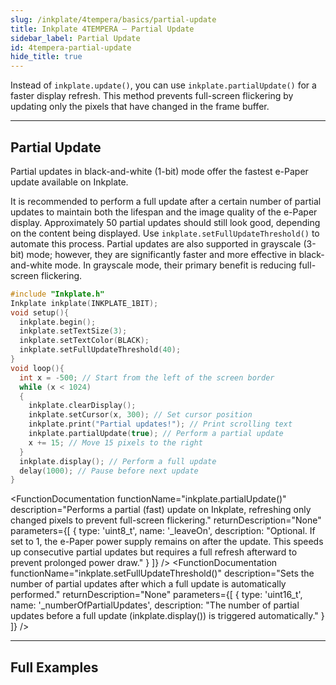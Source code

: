 ```yaml
---  
slug: /inkplate/4tempera/basics/partial-update  
title: Inkplate 4TEMPERA – Partial Update
sidebar_label: Partial Update
id: 4tempera-partial-update  
hide_title: true  
---
```


<SectionTitle title="Partial Updates" backgroundImage="img/partial_update.jpg" />

Instead of `inkplate.update()`, you can use `inkplate.partialUpdate()` for a faster display refresh. This method prevents full-screen flickering by updating only the pixels that have changed in the frame buffer.

---

## Partial Update

Partial updates in black-and-white (1-bit) mode offer the fastest e-Paper update available on Inkplate.

<WarningBox>It is recommended to perform a full update after a certain number of partial updates to maintain both the lifespan and the image quality of the e-Paper display. Approximately 50 partial updates should still look good, depending on the content being displayed. Use `inkplate.setFullUpdateThreshold()` to automate this process.</WarningBox>
<InfoBox>Partial updates are also supported in grayscale (3-bit) mode; however, they are significantly faster and more effective in black-and-white mode. In grayscale mode, their primary benefit is reducing full-screen flickering.</InfoBox>

```cpp
#include "Inkplate.h"
Inkplate inkplate(INKPLATE_1BIT);
void setup(){
  inkplate.begin();
  inkplate.setTextSize(3);
  inkplate.setTextColor(BLACK);
  inkplate.setFullUpdateThreshold(40);
}
void loop(){
  int x = -500; // Start from the left of the screen border
  while (x < 1024)
  {
    inkplate.clearDisplay();
    inkplate.setCursor(x, 300); // Set cursor position
    inkplate.print("Partial updates!"); // Print scrolling text
    inkplate.partialUpdate(true); // Perform a partial update
    x += 15; // Move 15 pixels to the right
  }
  inkplate.display(); // Perform a full update
  delay(1000); // Pause before next update
}
```

<FunctionDocumentation
  functionName="inkplate.partialUpdate()"
  description="Performs a partial (fast) update on Inkplate, refreshing only changed pixels to prevent full-screen flickering."
  returnDescription="None"
  parameters={[ 
    { type: 'uint8_t', name: '_leaveOn', description: "Optional. If set to 1, the e-Paper power supply remains on after the update. This speeds up consecutive partial updates but requires a full refresh afterward to prevent prolonged power draw." }
  ]}
/>
<FunctionDocumentation
  functionName="inkplate.setFullUpdateThreshold()"
  description="Sets the number of partial updates after which a full update is automatically performed."
  returnDescription="None"
  parameters={[ 
    { type: 'uint16_t', name: '_numberOfPartialUpdates', description: "The number of partial updates before a full update (inkplate.display()) is triggered automatically." }
  ]}
/>

---

## Full Examples

<QuickLink 
  title="Inkplate4TEMPERA_Partial_Update.ino" 
  description="Example demonstrating the use of partialUpdate for fast display refreshes."
  url="https://github.com/SolderedElectronics/Inkplate-Arduino-library/blob/master/examples/Inkplate4TEMPERA/Basic/Inkplate4TEMPERA_Partial_Update/Inkplate4TEMPERA_Partial_Update.ino" 
/>